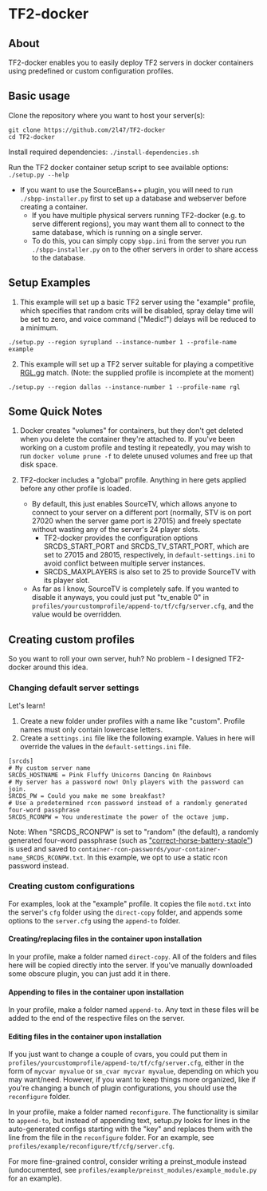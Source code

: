 # TF2-docker


## About

TF2-docker enables you to easily deploy TF2 servers in docker containers using predefined or custom configuration profiles.


## Basic usage

Clone the repository where you want to host your server(s):
```
git clone https://github.com/2l47/TF2-docker
cd TF2-docker
```

Install required dependencies: `./install-dependencies.sh`

Run the TF2 docker container setup script to see available options: `./setup.py --help`

* If you want to use the SourceBans++ plugin, you will need to run `./sbpp-installer.py` first to set up a database and webserver before creating a container.
	* If you have multiple physical servers running TF2-docker (e.g. to serve different regions), you may want them all to connect to the same database, which is running on a single server.
	* To do this, you can simply copy `sbpp.ini` from the server you run `./sbpp-installer.py` on to the other servers in order to share access to the database.


## Setup Examples

1. This example will set up a basic TF2 server using the "example" profile, which specifies that random crits will be disabled, spray delay time will be set to zero, and voice command ("Medic!") delays will be reduced to a minimum.

`./setup.py --region syrupland --instance-number 1 --profile-name example`

2. This example will set up a TF2 server suitable for playing a competitive [RGL.gg](https://rgl.gg/) match. (Note: the supplied profile is incomplete at the moment)

`./setup.py --region dallas --instance-number 1 --profile-name rgl`


## Some Quick Notes

1. Docker creates "volumes" for containers, but they don't get deleted when you delete the container they're attached to. If you've been working on a custom profile and testing it repeatedly, you may wish to run `docker volume prune -f` to delete unused volumes and free up that disk space.

2. TF2-docker includes a "global" profile. Anything in here gets applied before any other profile is loaded.
	* By default, this just enables SourceTV, which allows anyone to connect to your server on a different port (normally, STV is on port 27020 when the server game port is 27015) and freely spectate without wasting any of the server's 24 player slots.
		* TF2-docker provides the configuration options SRCDS_START_PORT and SRCDS_TV_START_PORT, which are set to 27015 and 28015, respectively, in `default-settings.ini` to avoid conflict between multiple server instances.
		* SRCDS_MAXPLAYERS is also set to 25 to provide SourceTV with its player slot.
	* As far as I know, SourceTV is completely safe. If you wanted to disable it anyways, you could just put "tv_enable 0" in `profiles/yourcustomprofile/append-to/tf/cfg/server.cfg`, and the value would be overridden.

## Creating custom profiles

So you want to roll your own server, huh? No problem - I designed TF2-docker around this idea.


### Changing default server settings

Let's learn!
1. Create a new folder under profiles with a name like "custom". Profile names must only contain lowercase letters.
2. Create a `settings.ini` file like the following example. Values in here will override the values in the `default-settings.ini` file.
```
[srcds]
# My custom server name
SRCDS_HOSTNAME = Pink Fluffy Unicorns Dancing On Rainbows
# My server has a password now! Only players with the password can join.
SRCDS_PW = Could you make me some breakfast?
# Use a predetermined rcon password instead of a randomly generated four-word passphrase
SRCDS_RCONPW = You underestimate the power of the octave jump.
```

Note: When "SRCDS_RCONPW" is set to "random" (the default), a randomly generated four-word passphrase (such as ["correct-horse-battery-staple"](https://xkcd.com/936/)) is used and saved to `container-rcon-passwords/your-container-name_SRCDS_RCONPW.txt`. In this example, we opt to use a static rcon password instead.


### Creating custom configurations

For examples, look at the "example" profile. It copies the file `motd.txt` into the server's `cfg` folder using the `direct-copy` folder, and appends some options to the `server.cfg` using the `append-to` folder.


#### Creating/replacing files in the container upon installation

In your profile, make a folder named `direct-copy`. All of the folders and files here will be copied directly into the server. If you've manually downloaded some obscure plugin, you can just add it in there.


#### Appending to files in the container upon installation

In your profile, make a folder named `append-to`. Any text in these files will be added to the end of the respective files on the server.


#### Editing files in the container upon installation

If you just want to change a couple of cvars, you could put them in `profiles/yourcustomprofile/append-to/tf/cfg/server.cfg`, either in the form of `mycvar myvalue` or `sm_cvar mycvar myvalue`, depending on which you may want/need. However, if you want to keep things more organized, like if you're changing a bunch of plugin configurations, you should use the `reconfigure` folder.

In your profile, make a folder named `reconfigure`. The functionality is similar to `append-to`, but instead of appending text, setup.py looks for lines in the auto-generated configs starting with the "key" and replaces them with the line from the file in the `reconfigure` folder. For an example, see `profiles/example/reconfigure/tf/cfg/server.cfg`.

For more fine-grained control, consider writing a preinst_module instead (undocumented, see `profiles/example/preinst_modules/example_module.py` for an example).
